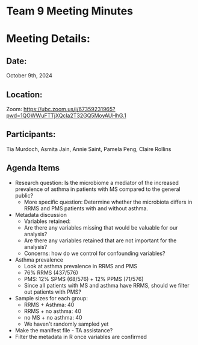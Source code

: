 # Team 9 Meeting Minutes 
# Meeting Details:
## Date: 
October 9th, 2024

## Location:
Zoom: https://ubc.zoom.us/j/67359231965?pwd=1QOWWuFTTjXQcla2T32GQ5MoyAUHhG.1

## Participants:
Tia Murdoch, Asmita Jain, Annie Saint, Pamela Peng, Claire Rollins

## Agenda Items
- Research question: Is the microbiome a mediator of the increased prevalence of asthma in patients with MS compared to the general public?
    - More specific question: Determine whether the microbiota differs in RRMS and PMS patients with and without asthma.
- Metadata discussion
    - Variables retained: 
    - Are there any variables missing that would be valuable for our analysis?
    - Are there any variables retained that are not important for the analysis?
    - Concerns: how do we control for confounding variables?
 - Asthma prevalence
    - Look at asthma prevalence in RRMS and PMS
    - 76% RRMS (437/576)
    - PMS: 12% SPMS (68/576) + 12% PPMS (71/576)
    - Since all patients with MS and asthma have RRMS, should we filter out patients with PMS?
- Sample sizes for each group:
    - RRMS + Asthma: 40
    - RRMS + no asthma: 40
    - no MS + no asthma: 40
    - We haven't randomly sampled yet
- Make the manifest file - TA assistance? 
- Filter the metadata in R once variables are confirmed


